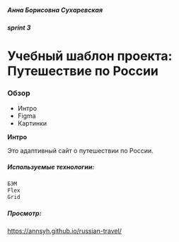 
##### Анна Борисовна Сухаревская  
##### sprint 3  
# Учебный шаблон проекта: Путешествие по России

### Обзор
* Интро
* Figma
* Картинки

**Интро**

Это адаптивный сайт о путешествии по России.

##### Используемые технологии:
```sh
БЭМ
Flex
Grid

```

##### Просмотр:
https://annsyh.github.io/russian-travel/
